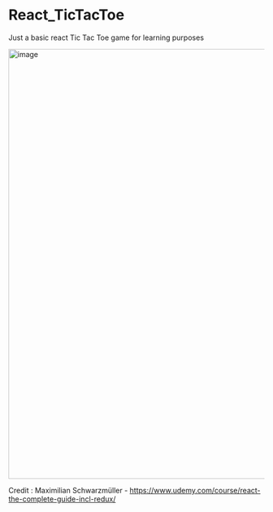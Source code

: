 # React_TicTacToe

Just a basic react Tic Tac Toe game for learning purposes

<img width="845" alt="image" src="https://github.com/LeilaSmh/React_TicTacToe/assets/50598635/dd45ba80-0a45-4637-a66e-dc2ba140f971">

Credit : Maximilian Schwarzmüller - https://www.udemy.com/course/react-the-complete-guide-incl-redux/
